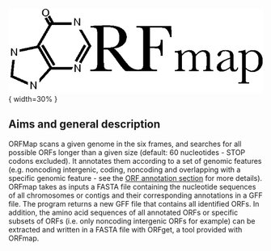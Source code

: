 ![LOGO_ORFmap](./img/icons/Logo_ORFmap.png){ width=30% }
## Aims and general description

ORFMap scans a given genome in the six frames, and searches for 
all possible ORFs longer than a given size (default: 60 nucleotides -
STOP codons excluded). It annotates them according to a set of genomic features (e.g. noncoding intergenic,
coding, noncoding and overlapping with a specific genomic feature - see
the [ORF annotation section](./orfmap_annotation.md) for more details). 
ORFmap takes as inputs a FASTA file containing the nucleotide
sequences of all chromosomes or contigs and their corresponding 
annotations in a GFF file. The program returns a new GFF file that contains all
identified ORFs. In addition, the amino acid sequences of 
all annotated ORFs or specific subsets of ORFs (i.e. only noncoding intergenic ORFs for example)
can be extracted and written in a FASTA file with ORFget, a tool 
provided with ORFmap. 
